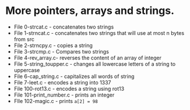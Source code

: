 # More pointers, arrays and strings.
* File 0-strcat.c - concatenates two strings
* File 1-strncat.c -  concatenates two strings that will use at most n bytes from src
* File 2-strncpy.c - copies a string
* File 3-strcmp.c - Compares two strings
* File 4-rev_array.c- reverses the content of an array of integer
* File 5-string_toupper.c - changes all lowercase letters of a string to uppercase
* File 6-cap_string.c - capitalizes all words of string
* File 7-leet.c - encodes a string into 1337
* File 100-rot13.c - encodes a string using rot13
* File 101-print_number.c - prints an integer
* FIle 102-magic.c - prints `a[2] = 98`

